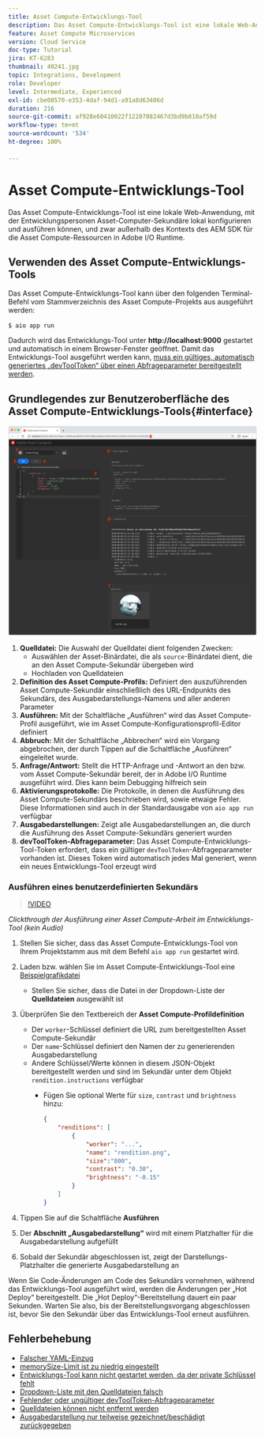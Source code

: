 ```yaml
---
title: Asset Compute-Entwicklungs-Tool
description: Das Asset Compute-Entwicklungs-Tool ist eine lokale Web-Anwendung, mit der Entwicklungspersonen Asset-Computer-Sekundäre lokal konfigurieren und ausführen können, und zwar außerhalb des Kontexts des AEM SDK für die Asset Compute-Ressourcen in Adobe I/O Runtime.
feature: Asset Compute Microservices
version: Cloud Service
doc-type: Tutorial
jira: KT-6283
thumbnail: 40241.jpg
topic: Integrations, Development
role: Developer
level: Intermediate, Experienced
exl-id: cbe08570-e353-4daf-94d1-a91a8d63406d
duration: 216
source-git-commit: af928e60410022f12207082467d3bd9b818af59d
workflow-type: tm+mt
source-wordcount: '534'
ht-degree: 100%

---
```


# Asset Compute-Entwicklungs-Tool

Das Asset Compute-Entwicklungs-Tool ist eine lokale Web-Anwendung, mit der Entwicklungspersonen Asset-Computer-Sekundäre lokal konfigurieren und ausführen können, und zwar außerhalb des Kontexts des AEM SDK für die Asset Compute-Ressourcen in Adobe I/O Runtime.

## Verwenden des Asset Compute-Entwicklungs-Tools

Das Asset Compute-Entwicklungs-Tool kann über den folgenden Terminal-Befehl vom Stammverzeichnis des Asset Compute-Projekts aus ausgeführt werden:

```
$ aio app run
```

Dadurch wird das Entwicklungs-Tool unter __http://localhost:9000__ gestartet und automatisch in einem Browser-Fenster geöffnet. Damit das Entwicklungs-Tool ausgeführt werden kann, [muss ein gültiges, automatisch generiertes „devToolToken“ über einen Abfrageparameter bereitgestellt werden](#troubleshooting__devtooltoken).

## Grundlegendes zur Benutzeroberfläche des Asset Compute-Entwicklungs-Tools{#interface}

![Asset Compute-Entwicklungs-Tool](./assets/development-tool/asset-compute-dev-tool.png)

1. __Quelldatei:__ Die Auswahl der Quelldatei dient folgenden Zwecken:
   + Auswählen der Asset-Binärdatei, die als `source`-Binärdatei dient, die an den Asset Compute-Sekundär übergeben wird
   + Hochladen von Quelldateien
1. __Definition des Asset Compute-Profils:__ Definiert den auszuführenden Asset Compute-Sekundär einschließlich des URL-Endpunkts des Sekundärs, des Ausgabedarstellungs-Namens und aller anderen Parameter
1. __Ausführen:__ Mit der Schaltfläche „Ausführen“ wird das Asset Compute-Profil ausgeführt, wie im Asset Compute-Konfigurationsprofil-Editor definiert
1. __Abbruch:__ Mit der Schaltfläche „Abbrechen“ wird ein Vorgang abgebrochen, der durch Tippen auf die Schaltfläche „Ausführen“ eingeleitet wurde.
1. __Anfrage/Antwort:__ Stellt die HTTP-Anfrage und -Antwort an den bzw. vom Asset Compute-Sekundär bereit, der in Adobe I/O Runtime ausgeführt wird. Dies kann beim Debugging hilfreich sein
1. __Aktivierungsprotokolle:__ Die Protokolle, in denen die Ausführung des Asset Compute-Sekundärs beschrieben wird, sowie etwaige Fehler. Diese Informationen sind auch in der Standardausgabe von `aio app run` verfügbar
1. __Ausgabedarstellungen:__ Zeigt alle Ausgabedarstellungen an, die durch die Ausführung des Asset Compute-Sekundärs generiert wurden
1. __devToolToken-Abfrageparameter:__ Das Asset Compute-Entwicklungs-Tool-Token erfordert, dass ein gültiger `devToolToken`-Abfrageparameter vorhanden ist. Dieses Token wird automatisch jedes Mal generiert, wenn ein neues Entwicklungs-Tool erzeugt wird

### Ausführen eines benutzerdefinierten Sekundärs

>[!VIDEO](https://video.tv.adobe.com/v/40241?quality=12&learn=on)

_Clickthrough der Ausführung einer Asset Compute-Arbeit im Entwicklungs-Tool (kein Audio)_

1. Stellen Sie sicher, dass das Asset Compute-Entwicklungs-Tool von Ihrem Projektstamm aus mit dem Befehl `aio app run` gestartet wird.
1. Laden bzw. wählen Sie im Asset Compute-Entwicklungs-Tool eine [Beispielgrafikdatei](../assets/samples/sample-file.jpg)
   + Stellen Sie sicher, dass die Datei in der Dropdown-Liste der __Quelldateien__ ausgewählt ist
1. Überprüfen Sie den Textbereich der __Asset Compute-Profildefinition__
   + Der `worker`-Schlüssel definiert die URL zum bereitgestellten Asset Compute-Sekundär
   + Der `name`-Schlüssel definiert den Namen der zu generierenden Ausgabedarstellung
   + Andere Schlüssel/Werte können in diesem JSON-Objekt bereitgestellt werden und sind im Sekundär unter dem Objekt `rendition.instructions` verfügbar
      + Fügen Sie optional Werte für `size`, `contrast` und `brightness` hinzu:

        ```json
        {
            "renditions": [
                {
                    "worker": "...",
                    "name": "rendition.png",
                    "size":"800",
                    "contrast": "0.30",
                    "brightness": "-0.15"
                }
            ]
        }
        ```

1. Tippen Sie auf die Schaltfläche __Ausführen__
1. Der __Abschnitt „Ausgabedarstellung“__ wird mit einem Platzhalter für die Ausgabedarstellung aufgefüllt
1. Sobald der Sekundär abgeschlossen ist, zeigt der Darstellungs-Platzhalter die generierte Ausgabedarstellung an

Wenn Sie Code-Änderungen am Code des Sekundärs vornehmen, während das Entwicklungs-Tool ausgeführt wird, werden die Änderungen per „Hot Deploy“ bereitgestellt. Die „Hot Deploy“-Bereitstellung dauert ein paar Sekunden. Warten Sie also, bis der Bereitstellungsvorgang abgeschlossen ist, bevor Sie den Sekundär über das Entwicklungs-Tool erneut ausführen.

## Fehlerbehebung

+ [Falscher YAML-Einzug](../troubleshooting.md#incorrect-yaml-indentation)
+ [memorySize-Limit ist zu niedrig eingestellt](../troubleshooting.md#memorysize-limit-is-set-too-low)
+ [Entwicklungs-Tool kann nicht gestartet werden, da der private Schlüssel fehlt](../troubleshooting.md#missing-private-key)
+ [Dropdown-Liste mit den Quelldateien falsch](../troubleshooting.md#source-files-dropdown-incorrect)
+ [Fehlender oder ungültiger devToolToken-Abfrageparameter](../troubleshooting.md#missing-or-invalid-devtooltoken-query-parameter)
+ [Quelldateien können nicht entfernt werden](../troubleshooting.md#unable-to-remove-source-files)
+ [Ausgabedarstellung nur teilweise gezeichnet/beschädigt zurückgegeben](../troubleshooting.md#rendition-returned-partially-drawn-or-corrupt)
